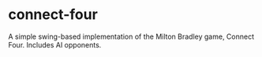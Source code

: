 # connect-four
A simple swing-based implementation of the Milton Bradley game, Connect Four.  Includes AI opponents.
